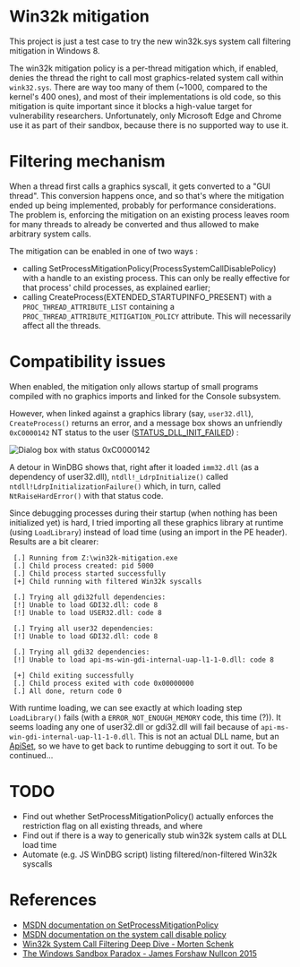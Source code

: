 # Win32k mitigation

This project is just a test case to try the new win32k.sys system call filtering mitigation in Windows 8.

The win32k mitigation policy is a per-thread mitigation which, if enabled, denies the thread the right to call most graphics-related system call within `wink32.sys`. There are way too many of them (~1000, compared to the kernel's 400 ones), and most of their implementations is old code, so this mitigation is quite important since it blocks a high-value target for vulnerability researchers. Unfortunately, only Microsoft Edge and Chrome use it as part of their sandbox, because there is no supported way to use it.

# Filtering mechanism

When a thread first calls a graphics syscall, it gets converted to a "GUI thread". This conversion happens once, and so that's where the mitigation ended up being implemented, probably for performance considerations. The problem is, enforcing the mitigation on an existing process leaves room for many threads to already be converted and thus allowed to make arbitrary system calls.

The mitigation can be enabled in one of two ways :
  - calling SetProcessMitigationPolicy(ProcessSystemCallDisablePolicy) with a handle to an existing process. This can only be really effective for that process' child processes, as explained earlier;
  - calling CreateProcess(EXTENDED_STARTUPINFO_PRESENT) with a `PROC_THREAD_ATTRIBUTE_LIST` containing a `PROC_THREAD_ATTRIBUTE_MITIGATION_POLICY` attribute. This will necessarily affect all the threads.

# Compatibility issues

When enabled, the mitigation only allows startup of small programs compiled with no graphics imports and linked for the Console subsystem.

However, when linked against a graphics library (say, `user32.dll`), `CreateProcess()` returns an error, and a message box shows an unfriendly `0xC0000142` NT status to the user ([STATUS_DLL_INIT_FAILED](https://docs.microsoft.com/en-us/openspecs/windows_protocols/ms-erref/596a1078-e883-4972-9bbc-49e60bebca55)) :

![Dialog box with status 0xC0000142](https://github.com/mtth-bfft/win32k-mitigation/raw/master/docs/img/start_error_c0000142.png)

A detour in WinDBG shows that, right after it loaded `imm32.dll` (as a dependency of user32.dll), `ntdll!_LdrpInitialize()` called `ntdll!LdrpInitializationFailure()` which, in turn, called `NtRaiseHardError()` with that status code.

Since debugging processes during their startup (when nothing has been initialized yet) is hard, I tried importing all these graphics library at runtime (using `LoadLibrary`) instead of load time (using an import in the PE header). Results are a bit clearer:

```
 [.] Running from Z:\win32k-mitigation.exe
 [.] Child process created: pid 5000
 [.] Child process started successfully
 [+] Child running with filtered Win32k syscalls

 [.] Trying all gdi32full dependencies:
 [!] Unable to load GDI32.dll: code 8
 [!] Unable to load USER32.dll: code 8

 [.] Trying all user32 dependencies:
 [!] Unable to load GDI32.dll: code 8

 [.] Trying all gdi32 dependencies:
 [!] Unable to load api-ms-win-gdi-internal-uap-l1-1-0.dll: code 8

 [+] Child exiting successfully
 [.] Child process exited with code 0x00000000
 [.] All done, return code 0
```

With runtime loading, we can see exactly at which loading step `LoadLibrary()` fails (with a `ERROR_NOT_ENOUGH_MEMORY` code, this time (?)). It seems loading any one of user32.dll or gdi32.dll will fail because of `api-ms-win-gdi-internal-uap-l1-1-0.dll`. This is not an actual DLL name, but an [ApiSet](https://docs.microsoft.com/en-us/windows/desktop/apiindex/windows-apisets), so we have to get back to runtime debugging to sort it out. To be continued... 

# TODO

- Find out whether SetProcessMitigationPolicy() actually enforces the restriction flag on all existing threads, and where
- Find out if there is a way to generically stub win32k system calls at DLL load time
- Automate (e.g. JS WinDBG script) listing filtered/non-filtered Win32k syscalls

# References

- [MSDN documentation on SetProcessMitigationPolicy](https://docs.microsoft.com/en-us/windows/desktop/api/processthreadsapi/nf-processthreadsapi-setprocessmitigationpolicy)
- [MSDN documentation on the system call disable policy](https://docs.microsoft.com/en-us/windows/desktop/api/winnt/ns-winnt-process_mitigation_system_call_disable_policy)
- [Win32k System Call Filtering Deep Dive - Morten Schenk](https://improsec.com/tech-blog/win32k-system-call-filtering-deep-dive)
- [The Windows Sandbox Paradox - James Forshaw Nullcon 2015](https://nullcon.net/website/archives/ppt/goa-15/the-windows-sandbox-paradox.pdf)
